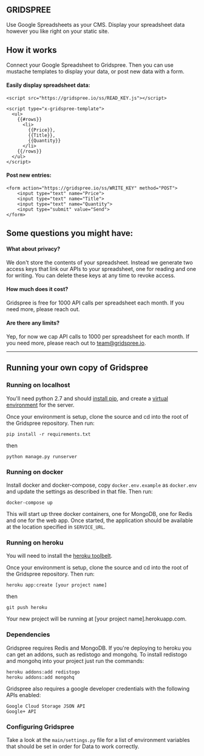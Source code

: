 
GRIDSPREE
-------------

Use Google Spreadsheets as your CMS. Display your spreadsheet data however you like right on your static site.


## How it works

Connect your Google Spreadsheet to Gridspree. Then you can use mustache templates to display your data, or post new data with a form.

#### Easily display spreadsheet data:

    <script src="https://gridspree.io/ss/READ_KEY.js"></script>

    <script type="x-gridspree-template">
      <ul>
        {{#rows}}
          <li>
            {{Price}},
            {{Title}}, 
            {{Quantity}}
          </li>
        {{/rows}}
      </ul>
    </script>

#### Post new entries:

    <form action="https://gridspree.io/ss/WRITE_KEY" method="POST">
        <input type="text" name="Price">
        <input type="text" name="Title">
        <input type="text" name="Quantity">
        <input type="submit" value="Send">
    </form>


## Some questions you might have:

#### What about privacy?

We don't store the contents of your spreadsheet. Instead we generate two access keys that link our APIs to your spreadsheet, one for reading and one for writing. You can delete these keys at any time to revoke access.

#### How much does it cost?

Gridspree is free for 1000 API calls per spreadsheet each month. If you need more, please reach out.

#### Are there any limits?

Yep, for now we cap API calls to 1000 per spreadsheet for each month. If you need more, please reach out to team@gridspree.io.

--------

Running your own copy of Gridspree 
------------------------------------

### Running on localhost

You'll need python 2.7 and should [install pip](https://pip.pypa.io/en/latest/installing.html), and create a [virtual environment](http://docs.python-guide.org/en/latest/dev/virtualenvs/) for the server. 

Once your environment is setup, clone the source and cd into the root of the Gridspree repository. Then run:

    pip install -r requirements.txt

then

    python manage.py runserver


### Running on docker

Install docker and docker-compose, copy `docker.env.example` as `docker.env` and update the settings as described in that file. Then run:

    docker-compose up

This will start up three docker containers, one for MongoDB, one for Redis and one for the web app. Once started, the application should be available at the location specified in `SERVICE_URL`. 


### Running on heroku

You will need to install the [heroku toolbelt](https://toolbelt.heroku.com/).

Once your environment is setup, clone the source and cd into the root of the Gridspree repository. Then run:

    heroku app:create [your project name]

then

    git push heroku

Your new project will be running at [your project name].herokuapp.com.


### Dependencies

Gridspree requires Redis and MongoDB. If you're deploying to heroku you can get an addons, such as redistogo and mongohq. To install redistogo and mongohq into your project just run the commands:

    heroku addons:add redistogo
    heroku addons:add mongohq


Gridspree also requires a google developer credentials with the following APIs enabled:

    Google Cloud Storage JSON API
    Google+ API


### Configuring Gridspree

Take a look at the `main/settings.py` file for a list of environment variables that should be set in order for Data to work correctly.

